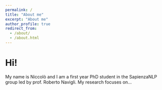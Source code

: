 ```yaml
---
permalink: /
title: "About me"
excerpt: "About me"
author_profile: true
redirect_from: 
  - /about/
  - /about.html
---
```


# Hi!

My name is Niccolò and I am a first year PhD student in the SapienzaNLP group led by prof. Roberto Navigli. My research focuses on...
